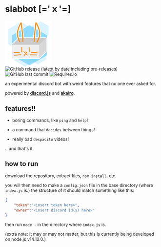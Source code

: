 # slabbot [='ｘ'=]

<img align=left src="./images/slabbot-icon.png" style="width:30%;" />![GitHub release (latest by date including pre-releases)](https://img.shields.io/github/v/release/andythepie/slabbot?include_prereleases&style=flat-square) ![GitHub last commit](https://img.shields.io/github/last-commit/andythepie/slabbot?style=flat-square) ![Requires.io](https://img.shields.io/requires/github/AndyThePie/slabbot?style=flat-square)

an experimental discord bot with weird features that no one ever asked for.

powered by [**discord.js**](https://github.com/discordjs/discord.js) and [**akairo**](https://github.com/discord-akairo/discord-akairo).

## features!!

- boring commands, like `ping` and `help`!

- a command that `decides` between things!

- really bad `despacito` videos!

  

...and that's it.

## how to run

download the repository, extract files, `npm install`, etc.

you will then need to make a `config.json` file in the base directory (where `index.js` is.) the structure of it should match something like this:

```json
{
    "token":"<insert token here>",
    "owner":"<insert discord id(s) here>"
}
```

then run `node .` in the directory where `index.js` is.

(extra note: it may or may not matter, but this is currently being developed on node.js v14.12.0.)
